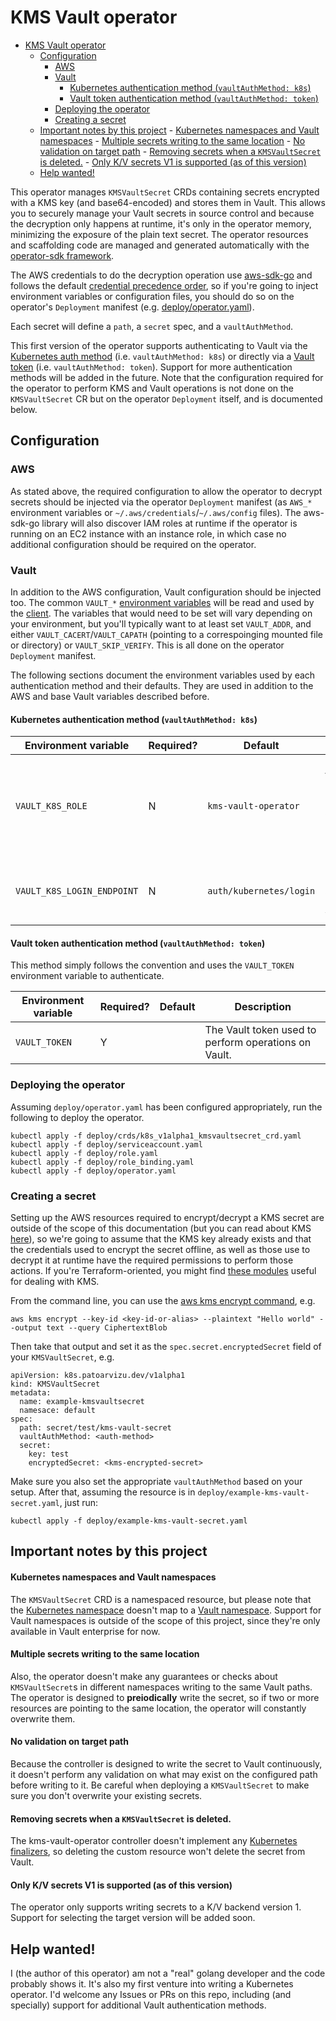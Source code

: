 # KMS Vault operator
<!-- TOC -->

- [KMS Vault operator](#kms-vault-operator)
    - [Configuration](#configuration)
        - [AWS](#aws)
        - [Vault](#vault)
            - [Kubernetes authentication method (`vaultAuthMethod: k8s`)](#kubernetes-authentication-method-vaultauthmethod-k8s)
            - [Vault token authentication method (`vaultAuthMethod: token`)](#vault-token-authentication-method-vaultauthmethod-token)
        - [Deploying the operator](#deploying-the-operator)
        - [Creating a secret](#creating-a-secret)
    - [Important notes by this project](#important-notes-by-this-project)
            - [Kubernetes namespaces and Vault namespaces](#kubernetes-namespaces-and-vault-namespaces)
            - [Multiple secrets writing to the same location](#multiple-secrets-writing-to-the-same-location)
            - [No validation on target path](#no-validation-on-target-path)
            - [Removing secrets when a `KMSVaultSecret` is deleted.](#removing-secrets-when-a-kmsvaultsecret-is-deleted)
            - [Only K/V secrets V1 is supported (as of this version)](#only-kv-secrets-v1-is-supported-as-of-this-version)
    - [Help wanted!](#help-wanted)

<!-- /TOC -->

This operator manages `KMSVaultSecret` CRDs containing secrets encrypted with a KMS key (and base64-encoded) and stores them in Vault. This allows you to securely manage your Vault secrets in source control and because the decryption only happens at runtime, it's only in the operator memory, minimizing the exposure of the plain text secret. The operator resources and scaffolding code are managed and generated automatically with the [operator-sdk framework](https://github.com/operator-framework/operator-sdk).

The AWS credentials to do the decryption operation use [aws-sdk-go](https://github.com/aws/aws-sdk-go) and follows the default [credential precedence order](https://docs.aws.amazon.com/sdk-for-go/v1/developer-guide/configuring-sdk.html), so if you're going to inject environment variables or configuration files, you should do so on the operator's `Deployment` manifest (e.g. [deploy/operator.yaml](deploy/operator.yaml)).

Each secret will define a `path`, a `secret` spec, and a `vaultAuthMethod`.

This first version of the operator supports authenticating to Vault via the [Kubernetes auth method](https://www.vaultproject.io/docs/auth/kubernetes.html) (i.e. `vaultAuthMethod: k8s`) or directly via a [Vault token](https://www.vaultproject.io/docs/auth/token.html) (i.e. `vaultAuthMethod: token`). Support for more authentication methods will be added in the future. Note that the configuration required for the operator to perform KMS and Vault operations is not done on the `KMSVaultSecret` CR but on the operator `Deployment` itself, and is documented below.

## Configuration

### AWS

As stated above, the required configuration to allow the operator to decrypt secrets should be injected via the operator `Deployment` manifest (as `AWS_*` environment variables or `~/.aws/credentials`/`~/.aws/config` files). The aws-sdk-go library will also discover IAM roles at runtime if the operator is running on an EC2 instance with an instance role, in which case no additional configuration should be required on the operator.

### Vault

In addition to the AWS configuration, Vault configuration should be injected too. The common `VAULT_*` [environment variables](https://www.vaultproject.io/docs/commands/#environment-variables) will be read and used by the [client](https://github.com/hashicorp/vault/tree/master/api). The variables that would need to be set will vary depending on your environment, but you'll typically want to at least set `VAULT_ADDR`, and either `VAULT_CACERT`/`VAULT_CAPATH` (pointing to a correspoinging mounted file or directory) or `VAULT_SKIP_VERIFY`. This is all done on the operator `Deployment` manifest.

The following sections document the environment variables used by each authentication method and their defaults. They are used in addition to the AWS and base Vault variables described before.

#### Kubernetes authentication method (`vaultAuthMethod: k8s`)

Environment variable | Required? | Default | Description
---------------------|-----------|---------|------------
`VAULT_K8S_ROLE` | N | `kms-vault-operator` | The Vault role that the client should authenticate as on the Kubernetes login endpoint.
`VAULT_K8S_LOGIN_ENDPOINT` | N | `auth/kubernetes/login` | The Kubernetes authentication endpoint in Vault

#### Vault token authentication method (`vaultAuthMethod: token`)

This method simply follows the convention and uses the `VAULT_TOKEN` environment variable to authenticate.

Environment variable | Required? | Default | Description
---------------------|-----------|---------|------------
`VAULT_TOKEN` | Y | | The Vault token used to perform operations on Vault.

### Deploying the operator

Assuming `deploy/operator.yaml` has been configured appropriately, run the following to deploy the operator.

```
kubectl apply -f deploy/crds/k8s_v1alpha1_kmsvaultsecret_crd.yaml
kubectl apply -f deploy/serviceaccount.yaml
kubectl apply -f deploy/role.yaml
kubectl apply -f deploy/role_binding.yaml
kubectl apply -f deploy/operator.yaml
```

### Creating a secret

Setting up the AWS resources required to encrypt/decrypt a KMS secret are outside of the scope of this documentation (but you can read about KMS [here](https://docs.aws.amazon.com/kms/latest/developerguide/overview.html)), so we're going to assume that the KMS key already exists and that the credentials used to encrypt the secret offline, as well as those use to decrypt it at runtime have the required permissions to perform those actions. If you're Terraform-oriented, you might find [these modules](https://github.com/patoarvizu/terraform-kms-encryption/tree/master/modules) useful for dealing with KMS.

From the command line, you can use the [aws kms encrypt command](https://docs.aws.amazon.com/cli/latest/reference/kms/encrypt.html), e.g.
```
aws kms encrypt --key-id <key-id-or-alias> --plaintext "Hello world" --output text --query CiphertextBlob
```
Then take that output and set it as the `spec.secret.encryptedSecret` field of your `KMSVaultSecret`, e.g.
```
apiVersion: k8s.patoarvizu.dev/v1alpha1
kind: KMSVaultSecret
metadata:
  name: example-kmsvaultsecret
  namesace: default
spec:
  path: secret/test/kms-vault-secret
  vaultAuthMethod: <auth-method>
  secret:
    key: test
    encryptedSecret: <kms-encrypted-secret>
```

Make sure you also set the appropriate `vaultAuthMethod` based on your setup. After that, assuming the resource is in `deploy/example-kms-vault-secret.yaml`, just run:
```
kubectl apply -f deploy/example-kms-vault-secret.yaml
```

## Important notes by this project

#### Kubernetes namespaces and Vault namespaces

The `KMSVaultSecret` CRD is a namespaced resource, but please note that the [Kubernetes namespace](https://kubernetes.io/docs/concepts/overview/working-with-objects/namespaces/) doesn't map to a [Vault namespace](https://www.vaultproject.io/docs/enterprise/namespaces/index.html). Support for Vault namespaces is outside of the scope of this project, since they're only available in Vault enterprise for now.

#### Multiple secrets writing to the same location

Also, the operator doesn't make any guarantees or checks about `KMSVaultSecret`s in different namespaces writing to the same Vault paths. The operator is designed to **preiodically** write the secret, so if two or more resources are pointing to the same location, the operator will constantly overwrite them.

#### No validation on target path

Because the controller is designed to write the secret to Vault continuously, it doesn't perform any validation on what may exist on the configured path before writing to it. Be careful when deploying a `KMSVaultSecret` to make sure you don't overwrite your existing secrets.

#### Removing secrets when a `KMSVaultSecret` is deleted.

The kms-vault-operator controller doesn't implement any [Kubernetes finalizers](https://kubernetes.io/docs/tasks/access-kubernetes-api/custom-resources/custom-resource-definitions/#finalizers), so deleting the custom resource won't delete the secret from Vault.

#### Only K/V secrets V1 is supported (as of this version)

The operator only supports writing secrets to a K/V backend version 1. Support for selecting the target version will be added soon.

## Help wanted!

I (the author of this operator) am not a "real" golang developer and the code probably shows it. It's also my first venture into writing a Kubernetes operator. I'd welcome any Issues or PRs on this repo, including (and specially) support for additional Vault authentication methods.